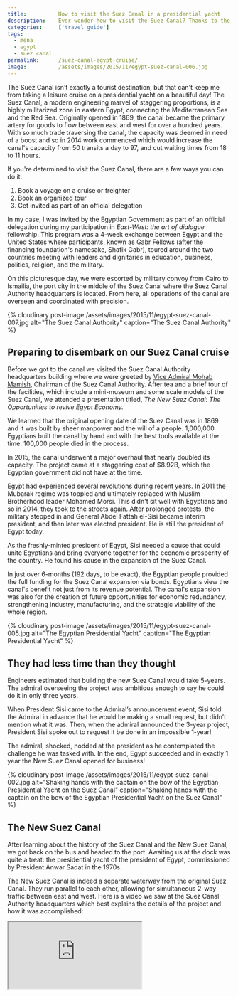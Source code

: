 ```yaml
---
title:			How to visit the Suez Canal in a presidential yacht
description:	Ever wonder how to visit the Suez Canal? Thanks to the Gabr Fellowship, I got to go there myself on a presidential pleasure cruise.
categories:		['travel guide']
tags:			
  - mena
  - egypt
  - suez canal
permalink:		/suez-canal-egypt-cruise/
image:			/assets/images/2015/11/egypt-suez-canal-006.jpg
---
```



The Suez Canal isn't exactly a tourist destination, but that can't keep me from taking a leisure cruise on a presidential yacht on a beautiful day! The Suez Canal, a modern engineering marvel of staggering proportions, is a highly militarized zone in eastern Egypt, connecting the Mediterranean Sea and the Red Sea. Originally opened in 1869, the canal became the primary artery for goods to flow between east and west for over a hundred years. With so much trade traversing the canal, the capacity was deemed in need of a boost and so in 2014 work commenced which would increase the canal's capacity from 50 transits a day to 97, and cut waiting times from 18 to 11 hours.

If you're determined to visit the Suez Canal, there are a few ways you can do it: 
1. Book a voyage on a cruise or freighter
2. Book an organized tour
3. Get invited as part of an official delegation

In my case, I was invited by the Egyptian Government as part of an official delegation during my participation in *East-West: the art of dialogue* fellowship. This program was a 4-week exchange between Egypt and the United States where participants, known as Gabr Fellows (after the financing foundation's namesake, Shafik Gabr), toured around the two countries meeting with leaders and dignitaries in education, business, politics, religion, and the military. 



On this picturesque day, we were escorted by military convoy from Cairo to Ismailia, the port city in the middle of the Suez Canal where the Suez Canal Authority headquarters is located. From here, all operations of the canal are overseen and coordinated with precision.

{% cloudinary post-image /assets/images/2015/11/egypt-suez-canal-007.jpg alt="The Suez Canal Authority" caption="The Suez Canal Authority" %}

## Preparing to disembark on our Suez Canal cruise

Before we got to the canal we visited the Suez Canal Authority headquarters building where we were greeted by [Vice Admiral Mohab Mamish](https://www.mohabmamish.com/en/), Chairman of the Suez Canal Authority. After tea and a brief tour of the facilities, which include a mini-museum and some scale models of the Suez Canal, we attended a presentation titled, *The New Suez Canal: The Opportunities to revive Egypt Economy.*

We learned that the original opening date of the Suez Canal was in 1869 and it was built by sheer manpower and the will of a people. 1,000,000 Egyptians built the canal by hand and with the best tools available at the time. 100,000 people died in the process.

In 2015, the canal underwent a major overhaul that nearly doubled its capacity. The project came at a staggering cost of $8.92B, which the Egyptian government did not have at the time. 

Egypt had experienced several revolutions during recent years. In 2011 the Mubarak regime was toppled and ultimately replaced with Muslim Brotherhood leader Mohamed Morsi. This didn't sit well with Egyptians and so in 2014, they took to the streets again. After prolonged protests, the military stepped in and General Abdel Fattah el-Sisi became interim president, and then later was elected president. He is still the president of Egypt today.  

As the freshly-minted president of Egypt, Sisi needed a cause that could unite Egyptians and bring everyone together for the economic prosperity of the country. He found his cause in the expansion of the Suez Canal. 

In just over 6-months (192 days, to be exact), the Egyptian people provided the full funding for the Suez Canal expansion via bonds. Egyptians view the canal's benefit not just from its revenue potential. The canal's expansion was also for the creation of future opportunities for economic redundancy, strengthening industry, manufacturing, and the strategic viability of the whole region.

{% cloudinary post-image /assets/images/2015/11/egypt-suez-canal-005.jpg alt="The Egyptian Presidential Yacht" caption="The Egyptian Presidential Yacht" %}

## They had less time than they thought 

Engineers estimated that building the new Suez Canal would take 5-years. The admiral overseeing the project was ambitious enough to say he could do it in only three years. 

When President Sisi came to the Admiral’s announcement event, Sisi told the Admiral in advance that he would be making a small request, but didn’t mention what it was. Then, when the admiral announced the 3-year project, President Sisi spoke out to request it be done in an impossible 1-year! 

The admiral, shocked, nodded at the president as he contemplated the challenge he was tasked with. In the end, Egypt succeeded and in exactly 1 year the New Suez Canal opened for business! 

{% cloudinary post-image /assets/images/2015/11/egypt-suez-canal-002.jpg alt="Shaking hands with the captain on the bow of the Egyptian Presidential Yacht on the Suez Canal" caption="Shaking hands with the captain on the bow of the Egyptian Presidential Yacht on the Suez Canal" %}

## The New Suez Canal

After learning about the history of the Suez Canal and the New Suez Canal, we got back on the bus and headed to the port. Awaiting us at the dock was quite a treat: the presidential yacht of the president of Egypt, commissioned by President Anwar Sadat in the 1970s.

The New Suez Canal is indeed a separate waterway from the original Suez Canal. They run parallel to each other, allowing for simultaneous 2-way traffic between east and west. Here is a video we saw at the Suez Canal Authority headquarters which best explains the details of the project and how it was accomplished: 

<div class="embed-responsive embed-responsive-16by9 mb-3">
    <iframe class="embed-responsive-item" src="https://www.youtube.com/embed/9K98knUJ3HE" %}

Seeing the massive embankments of sand and the beautiful blue water of the Suez Canal with my own eyes was a really special experience. The whole thing made even sweeter because of the cool vessel, and its history, we took our voyage on. 

The captain of the yacht was very kind. He took photos with everyone and even let us wear his hat. He was most kind and accommodating, a hospitable nature that I found to be true among all Egyptians I met throughout the country. 

Even I got to be the captain for some minutes! Though a looming first-mate certainly wasn't going to go too far away. **What do you think:** can I add *Suez Canal boat captain* to my resume? 

{% cloudinary post-image /assets/images/2015/11/egypt-suez-canal-003.jpg alt="Judson drives the Egyptian Presidential Yacht on the Suez Canal" caption="Judson drives the Egyptian Presidential Yacht on the Suez Canal" %}

## Safe Egypt and its Secure Canal

Egypt is very concerned with its international image. What country isn't? Given the recent unrest in the country and the wider instability of the region, Egypt takes safety very seriously. From a western perspective, it sometimes felt a bit too much, but in reflection, no, I think it was just right. 

Security doesn't do anything unless people believe in it. Evil-doers need to believe that security forces are at the ready. Tourists need to feel safe. Investors need to have faith in longterm stability. So the occasional show of force and a little security-theater is well-warranted. I never felt unsafe in Egypt and I certainly believe that The Suez Canal is well-protected. 

{% cloudinary post-image /assets/images/2015/11/egypt-suez-canal-004.jpg alt="Welcome to safe Egypt and its secure Canal" caption="Welcome to safe Egypt and its secure Canal" %}

## Final thoughts 

What a cool day and interesting experience. I am very thankful to Shafik Gabr and the Shafik [Gabr Foundation](https://eastwestdialogue.org/) for affording me the opportunity to have this marvelous memory. 

Have you been to the Suez Canal? **I'd love to hear about your experiences getting there in a comment below.** 

As always, travel safe and **أتمنى لك رحلة سعيدة!** (Bon voyage!)

{% cloudinary post-image /assets/images/2015/11/egypt-suez-canal-001.jpg alt="The wake of the yacht as an oil tanker chases us down the Suez Canal" caption="The wake of the yacht as an oil tanker chases us down the Suez Canal" %}